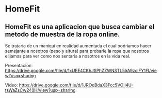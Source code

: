# HomeFit
## HomeFit es una aplicacion que busca cambiar el metodo de muestra de la ropa online.
Se trataria de un maniquí en realidad aumentada el cual podriamos hacer semejante a nosotros (peso y altura) para probarle la ropa que nosotros elijamos para ver como nos sentaria a nosotros en la vida real.

Presentacion: https://drive.google.com/file/d/1xUEE4CKhJSPhZZWNSTL5lrA9zclFY1FI/view?usp=sharing

Video: https://drive.google.com/file/d/1JROqBdaX3Fcc5VOIj4U-tsWaZsCw240H/view?usp=sharing
